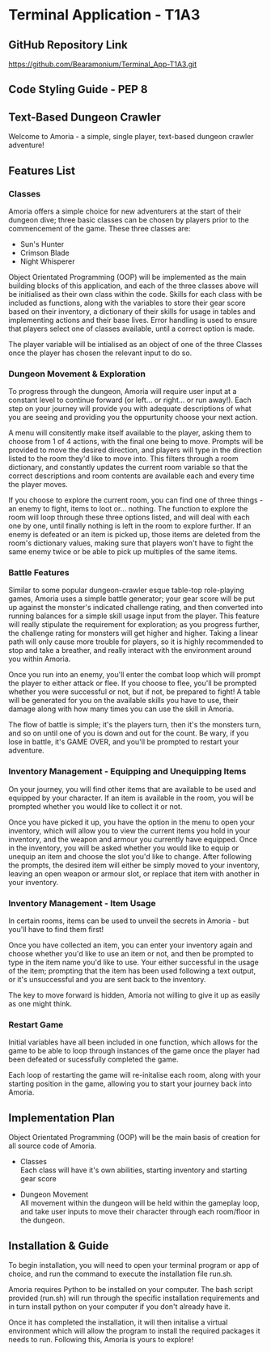 # Terminal Application - T1A3

## GitHub Repository Link

https://github.com/Bearamonium/Terminal_App-T1A3.git

## Code Styling Guide - PEP 8

## Text-Based Dungeon Crawler

Welcome to Amoria - a simple, single player, text-based dungeon crawler adventure! 

## Features List

### Classes

Amoria offers a simple choice for new adventurers at the start of their dungeon dive; three basic classes can be chosen by players prior to the commencement of the game. These three classes are: 

- Sun's Hunter
- Crimson Blade
- Night Whisperer

Object Orientated Programming (OOP) will be implemented as the main building blocks of this application, and each of the three classes above will be initialised as their own class within the code. Skills for each class with be included as functions, along with the variables to store their gear score based on their inventory, a dictionary of their skills for usage in tables and implementing actions and their base lives. Error handling is used to ensure that players select one of classes available, until a correct option is made.

The player variable will be intialised as an object of one of the three Classes once the player has chosen the relevant input to do so.

### Dungeon Movement & Exploration

To progress through the dungeon, Amoria will require user input at a constant level to continue forward (or left... or right... or run away!). Each step on your journey will provide you with adequate descriptions of what you are seeing and providing you the oppurtunity choose your next action.

A menu will consitently make itself available to the player, asking them to choose from 1 of 4 actions, with the final one being to move. Prompts will be provided to move the desired direction, and players will type in the direction listed to the room they'd like to move into. This filters through a room dictionary, and constantly updates the current room variable so that the correct descriptions and room contents are available each and every time the player moves. 

If you choose to explore the current room, you can find one of three things - an enemy to fight, items to loot or... nothing. The function to explore the room will loop through these three options listed, and will deal with each one by one, until finally nothing is left in the room to explore further. If an enemy is defeated or an item is picked up, those items are deleted from the room's dictionary values, making sure that players won't have to fight the same enemy twice or be able to pick up multiples of the same items. 

### Battle Features

Similar to some popular dungeon-crawler esque table-top role-playing games, Amoria uses a simple battle generator; your gear score will be put up against the monster's indicated challenge rating, and then converted into running balances for a simple skill usage input from the player. This feature will really stipulate the requirement for exploration; as you progress further, the challenge rating for monsters will get higher and higher. Taking a linear path will only cause more trouble for players, so it is highly recommended to stop and take a breather, and really interact with the environment around you within Amoria. 

Once you run into an enemy, you'll enter the combat loop which will prompt the player to either attack or flee. If you choose to flee, you'll be prompted whether you were successful or not, but if not, be prepared to fight! A table will be generated for you on the available skills you have to use, their damage along with how many times you can use the skill in Amoria.

The flow of battle is simple; it's the players turn, then it's the monsters turn, and so on until one of you is down and out for the count. Be wary, if you lose in battle, it's GAME OVER, and you'll be prompted to restart your adventure. 

### Inventory Management - Equipping and Unequipping Items

On your journey, you will find other items that are available to be used and equipped by your character. If an item is available in the room, you will be prompted whether you would like to collect it or not. 

Once you have picked it up, you have the option in the menu to open your inventory, which will allow you to view the current items you hold in your inventory, and the weapon and armour you currently have equipped. Once in the inventory, you will be asked whether you would like to equip or unequip an item and choose the slot you'd like to change. After following the prompts, the desired item will either be simply moved to your inventory, leaving an open weapon or armour slot, or replace that item with another in your inventory. 

### Inventory Management - Item Usage

In certain rooms, items can be used to unveil the secrets in Amoria - but you'll have to find them first! 

Once you have collected an item, you can enter your inventory again and choose whether you'd like to use an item or not, and then be prompted to type in the item name you'd like to use. Your either successful in the usage of the item; prompting that the item has been used following a text output, or it's unsuccessful and you are sent back to the inventory. 

The key to move forward is hidden, Amoria not willing to give it up as easily as one might think. 

### Restart Game

Initial variables have all been included in one function, which allows for the game to be able to loop through instances of the game once the player had been defeated or sucessfully completed the game. 

Each loop of restarting the game will re-initalise each room, along with your starting position in the game, allowing you to start your journey back into Amoria. 

## Implementation Plan

Object Orientated Programming (OOP) will be the main basis of creation for all source code of Amoria. 

- Classes<br>
        Each class will have it's own abilities, starting inventory and starting gear score

- Dungeon Movement <br>
        All movement within the dungeon will be held within the gameplay loop, and take user inputs to move their character through each room/floor in the dungeon. 

## Installation & Guide

To begin installation, you will need to open your terminal program or app of choice, and run the command to execute the installation file run.sh. 

Amoria requires Python to be installed on your computer. The bash script provided (run.sh) will run through the specific installation requirements and in turn install python on your computer if you don't already have it. 

Once it has completed the installation, it will then initalise a virtual environment which will allow the program to install the required packages it needs to run. Following this, Amoria is yours to explore! 

